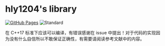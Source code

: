 # hly1204's library

[![GitHub Pages](https://img.shields.io/static/v1?label=GitHub+Pages&message=library+&color=brightgreen&logo=github)](https://hly1204.github.io/library/) ![Standard](https://img.shields.io/badge/C%2B%2B-17-green)

在 C++17 标准下应该可以编译，有错误感谢在 issue 中提出！对于代码的实现因为没有什么自信所以不敢保证正确性，有需要请阅读参考文献中的内容。
